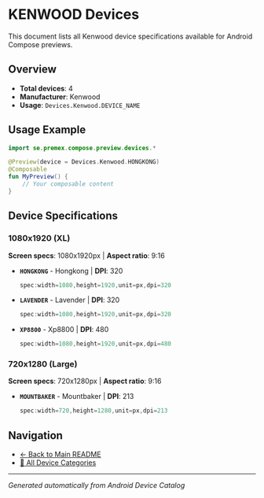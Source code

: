 # KENWOOD Devices

This document lists all Kenwood device specifications available for Android Compose previews.

## Overview

- **Total devices**: 4
- **Manufacturer**: Kenwood
- **Usage**: `Devices.Kenwood.DEVICE_NAME`

## Usage Example

```kotlin
import se.premex.compose.preview.devices.*

@Preview(device = Devices.Kenwood.HONGKONG)
@Composable
fun MyPreview() {
    // Your composable content
}
```

## Device Specifications

### 1080x1920 (XL)

**Screen specs**: 1080x1920px | **Aspect ratio**: 9:16

- **`HONGKONG`** - Hongkong | **DPI**: 320
  ```kotlin
  spec:width=1080,height=1920,unit=px,dpi=320
  ```

- **`LAVENDER`** - Lavender | **DPI**: 320
  ```kotlin
  spec:width=1080,height=1920,unit=px,dpi=320
  ```

- **`XP8800`** - Xp8800 | **DPI**: 480
  ```kotlin
  spec:width=1080,height=1920,unit=px,dpi=480
  ```

### 720x1280 (Large)

**Screen specs**: 720x1280px | **Aspect ratio**: 9:16

- **`MOUNTBAKER`** - Mountbaker | **DPI**: 213
  ```kotlin
  spec:width=720,height=1280,unit=px,dpi=213
  ```

## Navigation

- [← Back to Main README](../../README.md)
- [📱 All Device Categories](../README.md)

---
*Generated automatically from Android Device Catalog*
